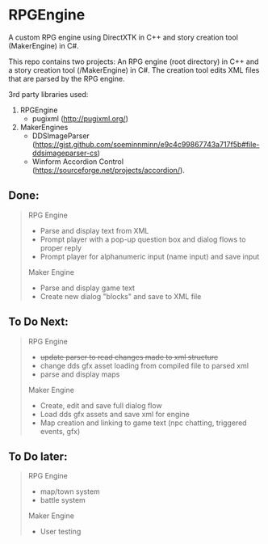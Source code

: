 # RPGEngine
A custom RPG engine using DirectXTK in C++ and story creation tool (MakerEngine) in C#.

This repo contains two projects: An RPG engine (root directory) in C++ and a story creation tool (/MakerEngine) in C#.
The creation tool edits XML files that are parsed by the RPG engine.

3rd party libraries used:
1. RPGEngine
	- pugixml (http://pugixml.org/)
2. MakerEngines 
	- DDSImageParser (https://gist.github.com/soeminnminn/e9c4c99867743a717f5b#file-ddsimageparser-cs)
	- Winform Accordion Control (https://sourceforge.net/projects/accordion/).

## Done:
> RPG Engine
>- Parse and display text from XML
>- Prompt player with a pop-up question box and dialog flows to proper reply
>- Prompt player for alphanumeric input (name input) and save input
>
> Maker Engine
>- Parse and display game text
>- Create new dialog "blocks" and save to XML file

## To Do Next:
> RPG Engine
>- ~~update parser to read changes made to xml structure~~
>- change dds gfx asset loading from compiled file to parsed xml
>- parse and display maps
>
> Maker Engine
>- Create, edit and save full dialog flow
>- Load dds gfx assets and save xml for engine
>- Map creation and linking to game text (npc chatting, triggered events, gfx)


## To Do later:
> RPG Engine
>- map/town system
>- battle system
>
> Maker Engine
>- User testing
